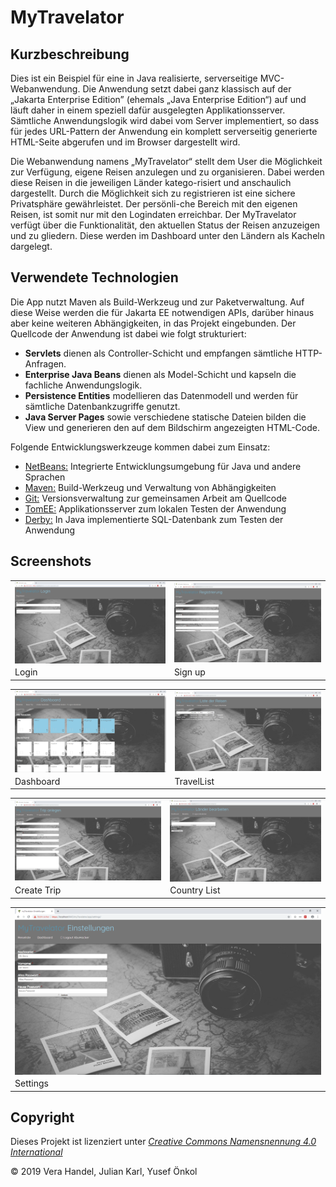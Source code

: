 MyTravelator
=========================

Kurzbeschreibung
----------------

Dies ist ein Beispiel für eine in Java realisierte, serverseitige MVC-Webanwendung.
Die Anwendung setzt dabei ganz klassisch auf der „Jakarta Enterprise Edition”
(ehemals „Java Enterprise Edition“) auf und läuft daher in einem speziell dafür
ausgelegten Applikationsserver. Sämtliche Anwendungslogik wird dabei vom Server
implementiert, so dass für jedes URL-Pattern der Anwendung ein komplett serverseitig
generierte HTML-Seite abgerufen und im Browser dargestellt wird.

Die Webanwendung namens „MyTravelator“ stellt dem User die Möglichkeit zur Verfügung, 
eigene Reisen anzulegen und zu organisieren. Dabei werden diese Reisen in die 
jeweiligen Länder katego-risiert und anschaulich dargestellt.
Durch die Möglichkeit sich zu registrieren ist eine sichere Privatsphäre gewährleistet. 
Der persönli-che Bereich mit den eigenen Reisen, ist somit nur mit den Logindaten 
erreichbar. Der MyTravelator verfügt über die Funktionalität, den aktuellen Status 
der Reisen anzuzeigen und zu gliedern. Diese werden im Dashboard unter den Ländern 
als Kacheln dargelegt. 


Verwendete Technologien
-----------------------

Die App nutzt Maven als Build-Werkzeug und zur Paketverwaltung. Auf diese Weise
werden die für Jakarta EE notwendigen APIs, darüber hinaus aber keine weiteren
Abhängigkeiten, in das Projekt eingebunden. Der Quellcode der Anwendung ist dabei
wie folgt strukturiert:

 * **Servlets** dienen als Controller-Schicht und empfangen sämtliche HTTP-Anfragen.
 * **Enterprise Java Beans** dienen als Model-Schicht und kapseln die fachliche Anwendungslogik.
 * **Persistence Entities** modellieren das Datenmodell und werden für sämtliche Datenbankzugriffe genutzt.
 * **Java Server Pages** sowie verschiedene statische Dateien bilden die View und generieren den
   auf dem Bildschirm angezeigten HTML-Code.

Folgende Entwicklungswerkzeuge kommen dabei zum Einsatz:

 * [NetBeans:](https://netbeans.apache.org/) Integrierte Entwicklungsumgebung für Java und andere Sprachen
 * [Maven:](https://maven.apache.org/) Build-Werkzeug und Verwaltung von Abhängigkeiten
 * [Git:](https://git-scm.com/") Versionsverwaltung zur gemeinsamen Arbeit am Quellcode
 * [TomEE:](https://tomee.apache.org/) Applikationsserver zum lokalen Testen der Anwendung
 * [Derby:](https://db.apache.org/derby/) In Java implementierte SQL-Datenbank zum Testen der Anwendung

Screenshots
-----------

<table style="max-width: 100%;">
    <tr>
        <td>
            <a href="Login.PNG">
                <img src="Login.PNG" style="display: block; width: 100%;" />
            </a>
        </td>
        <td>
            <a href="SignUp.PNG">
                <img src="SignUp.PNG" style="display: block; width: 100%;" />
            </a>
        </td>
    </tr>
    <tr>
        <td>
            Login
        </td>
        <td>
            Sign up
        </td>
    </tr>
</table>

<table style="max-width: 100%;">
    <tr>
        <td>
            <a href="Dashboard.PNG">
                <img src="Dashboard.PNG" style="display: block; width: 100%;" />
            </a>
        </td>
        <td>
            <a href="TravelList.PNG">
                <img src="TravelList.PNG" style="display: block; width: 100%;" />
            </a>
        </td>
    </tr>
    <tr>
        <td>
            Dashboard
        </td>
        <td>
            TravelList
        </td>
    </tr>
</table>

<table style="max-width: 100%;">
    <tr>
        <td>
            <a href="CreateTrip.PNG">
                <img src="CreateTrip.PNG" style="display: block; width: 100%;" />
            </a>
        </td>
        <td>
            <a href="CountryList.PNG">
                <img src="CountryList.PNG" style="display: block; width: 100%;" />
            </a>
        </td>
    </tr>
    <tr>
        <td>
            Create Trip
        </td>
        <td>
            Country List
        </td>
    </tr>
</table>

<table style="max-width: 100%;">
    <tr>
        <td>
            <a href="Settings.PNG">
                <img src="Settings.PNG" style="display: block; width: 100%;" />
            </a>
        </td>
    </tr>
    <tr>
        <td>
            Settings
        </td>
    </tr>
</table>

Copyright
---------

Dieses Projekt ist lizenziert unter
[_Creative Commons Namensnennung 4.0 International_](http://creativecommons.org/licenses/by/4.0/)

© 2019 Vera Handel, Julian Karl, Yusef Önkol <br/>